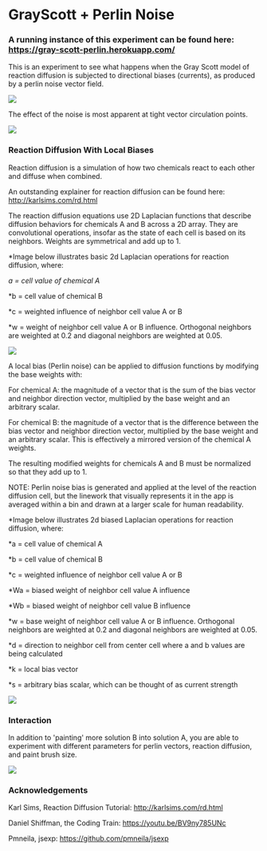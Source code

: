 # GrayScott + Perlin Noise

### A running instance of this experiment can be found here: https://gray-scott-perlin.herokuapp.com/

This is an experiment to see what happens when the Gray Scott model of reaction diffusion is subjected to directional biases (currents), as produced by a perlin noise vector field.

![](https://github.com/jimothy001/GrayScottPlus/blob/main/gifs/singularity.gif)

The effect of the noise is most apparent at tight vector circulation points.

![](https://github.com/jimothy001/GrayScottPlus/blob/main/gifs/singularityZoom.gif)

### Reaction Diffusion With Local Biases

Reaction diffusion is a simulation of how two chemicals react to each other and diffuse when combined. 

An outstanding explainer for reaction diffusion can be found here: http://karlsims.com/rd.html

The reaction diffusion equations use 2D Laplacian functions that describe diffusion behaviors for chemicals A and B across a 2D array. They are convolutional  operations, insofar as the state of each cell is based on its neighbors. Weights are symmetrical and add up to 1.

*Image below illustrates basic 2d Laplacian operations for reaction diffusion, where:

*a = cell value of chemical A*

*b = cell value of chemical B

*c = weighted influence of neighbor cell value A or B

*w = weight of neighbor cell value A or B influence. Orthogonal neighbors are weighted at 0.2 and diagonal neighbors are weighted at 0.05.

![](https://github.com/jimothy001/GrayScottPlus/blob/main/pngs/convolutionBasic.png)

A local bias (Perlin noise) can be applied to diffusion functions by modifying the base weights with:

For chemical A: the magnitude of a vector that is the sum of the bias vector and neighbor direction vector, multiplied by the base weight and an arbitrary scalar.

For chemical B: the magnitude of a vector that is the difference between the bias vector and neighbor direction vector, multiplied by the base weight and an arbitrary scalar. This is effectively a mirrored version of the chemical A weights.

The resulting modified weights for chemicals A and B must be normalized so that they add up to 1.

NOTE: Perlin noise bias is generated and applied at the level of the reaction diffusion cell, but the linework that visually represents it in the app is averaged within a bin and drawn at a larger scale for human readability.

*Image below illustrates 2d biased Laplacian operations for reaction diffusion, where:

*a = cell value of chemical A

*b = cell value of chemical B

*c = weighted influence of neighbor cell value A or B

*Wa = biased weight of neighbor cell value A influence

*Wb = biased weight of neighbor cell value B influence

*w = base weight of neighbor cell value A or B influence. Orthogonal neighbors are weighted at 0.2 and diagonal neighbors are weighted at 0.05.

*d = direction to neighbor cell from center cell where a and b values are being calculated

*k = local bias vector

*s = arbitrary bias scalar, which can be thought of as current strength

![](https://github.com/jimothy001/GrayScottPlus/blob/main/pngs/convolutionBiased.png)

### Interaction

In addition to 'painting' more solution B into solution A, you are able to experiment with different parameters for perlin vectors, reaction diffusion, and paint brush size.

![](https://github.com/jimothy001/GrayScottPlus/blob/main/gifs/paint.gif)

### Acknowledgements

Karl Sims, Reaction Diffusion Tutorial: http://karlsims.com/rd.html

Daniel Shiffman, the Coding Train: https://youtu.be/BV9ny785UNc

Pmneila, jsexp: https://github.com/pmneila/jsexp
